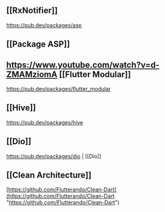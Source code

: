 [[RxNotifier]]
--
https://pub.dev/packages/asp

[[Package ASP]]
--
https://www.youtube.com/watch?v=d-ZMAMziomA
[[Flutter Modular]]
--
https://pub.dev/packages/flutter_modular

[[Hive]]
--
https://pub.dev/packages/hive

[[Dio]]
--
https://pub.dev/packages/dio | [[Dio]]

[[Clean Architecture]]
--
[https://github.com/Flutterando/Clean-Dart](https://github.com/Flutterando/Clean-Dart "https://github.com/Flutterando/Clean-Dart") 
